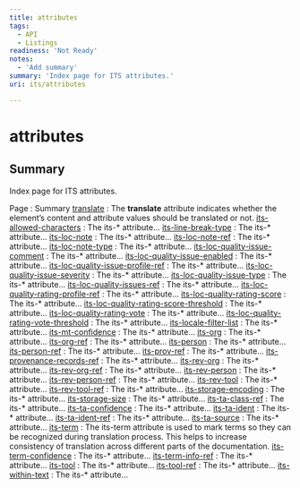 ```yaml
---
title: attributes
tags:
  - API
  - Listings
readiness: 'Not Ready'
notes:
  - 'Add summary'
summary: 'Index page for ITS attributes.'
uri: its/attributes

---
```

# attributes

## Summary

Index page for ITS attributes.

Page
:   Summary
[translate](/html/attributes/translate)
:   The **translate** attribute indicates whether the element’s content and attribute values should be translated or not.
[its-allowed-characters](/its/attributes/its-allowed-characters)
:   The its-\* attribute...
[its-line-break-type](/its/attributes/its-line-break-type)
:   The its-\* attribute...
[its-loc-note](/its/attributes/its-loc-note)
:   The its-\* attribute...
[its-loc-note-ref](/its/attributes/its-loc-note-ref)
:   The its-\* attribute...
[its-loc-note-type](/its/attributes/its-loc-note-type)
:   The its-\* attribute...
[its-loc-quality-issue-comment](/its/attributes/its-loc-quality-issue-comment)
:   The its-\* attribute...
[its-loc-quality-issue-enabled](/its/attributes/its-loc-quality-issue-enabled)
:   The its-\* attribute...
[its-loc-quality-issue-profile-ref](/its/attributes/its-loc-quality-issue-profile-ref)
:   The its-\* attribute...
[its-loc-quality-issue-severity](/its/attributes/its-loc-quality-issue-severity)
:   The its-\* attribute...
[its-loc-quality-issue-type](/its/attributes/its-loc-quality-issue-type)
:   The its-\* attribute...
[its-loc-quality-issues-ref](/its/attributes/its-loc-quality-issues-ref)
:   The its-\* attribute...
[its-loc-quality-rating-profile-ref](/its/attributes/its-loc-quality-rating-profile-ref)
:   The its-\* attribute...
[its-loc-quality-rating-score](/its/attributes/its-loc-quality-rating-score)
:   The its-\* attribute...
[its-loc-quality-rating-score-threshold](/its/attributes/its-loc-quality-rating-score-threshold)
:   The its-\* attribute...
[its-loc-quality-rating-vote](/its/attributes/its-loc-quality-rating-vote)
:   The its-\* attribute...
[its-loc-quality-rating-vote-threshold](/its/attributes/its-loc-quality-rating-vote-threshold)
:   The its-\* attribute...
[its-locale-filter-list](/its/attributes/its-locale-filter-list)
:   The its-\* attribute...
[its-mt-confidence](/its/attributes/its-mt-confidence)
:   The its-\* attribute...
[its-org](/its/attributes/its-org)
:   The its-\* attribute...
[its-org-ref](/its/attributes/its-org-ref)
:   The its-\* attribute...
[its-person](/its/attributes/its-person)
:   The its-\* attribute...
[its-person-ref](/its/attributes/its-person-ref)
:   The its-\* attribute...
[its-prov-ref](/its/attributes/its-prov-ref)
:   The its-\* attribute...
[its-provenance-records-ref](/its/attributes/its-provenance-records-ref)
:   The its-\* attribute...
[its-rev-org](/its/attributes/its-rev-org)
:   The its-\* attribute...
[its-rev-org-ref](/its/attributes/its-rev-org-ref)
:   The its-\* attribute...
[its-rev-person](/its/attributes/its-rev-person)
:   The its-\* attribute...
[its-rev-person-ref](/its/attributes/its-rev-person-ref)
:   The its-\* attribute...
[its-rev-tool](/its/attributes/its-rev-tool)
:   The its-\* attribute...
[its-rev-tool-ref](/its/attributes/its-rev-tool-ref)
:   The its-\* attribute...
[its-storage-encoding](/its/attributes/its-storage-encoding)
:   The its-\* attribute...
[its-storage-size](/its/attributes/its-storage-size)
:   The its-\* attribute...
[its-ta-class-ref](/its/attributes/its-ta-class-ref)
:   The its-\* attribute...
[its-ta-confidence](/its/attributes/its-ta-confidence)
:   The its-\* attribute...
[its-ta-ident](/its/attributes/its-ta-ident)
:   The its-\* attribute...
[its-ta-ident-ref](/its/attributes/its-ta-ident-ref)
:   The its-\* attribute...
[its-ta-source](/its/attributes/its-ta-source)
:   The its-\* attribute...
[its-term](/its/attributes/its-term)
:   The its-term attribute is used to mark terms so they can be recognized during translation process. This helps to increase consistency of translation across different parts of the documentation.
[its-term-confidence](/its/attributes/its-term-confidence)
:   The its-\* attribute...
[its-term-info-ref](/its/attributes/its-term-info-ref)
:   The its-\* attribute...
[its-tool](/its/attributes/its-tool)
:   The its-\* attribute...
[its-tool-ref](/its/attributes/its-tool-ref)
:   The its-\* attribute...
[its-within-text](/its/attributes/its-within-text)
:   The its-\* attribute...

